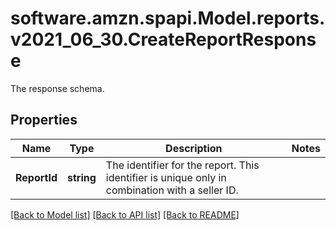 # software.amzn.spapi.Model.reports.v2021_06_30.CreateReportResponse
The response schema.

## Properties

Name | Type | Description | Notes
------------ | ------------- | ------------- | -------------
**ReportId** | **string** | The identifier for the report. This identifier is unique only in combination with a seller ID. | 

[[Back to Model list]](../README.md#documentation-for-models) [[Back to API list]](../README.md#documentation-for-api-endpoints) [[Back to README]](../README.md)

